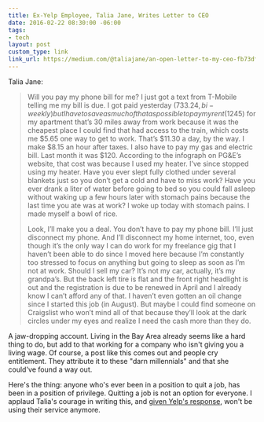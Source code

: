 ```yaml
---
title: Ex-Yelp Employee, Talia Jane, Writes Letter to CEO
date: 2016-02-22 08:30:00 -06:00
tags:
- tech
layout: post
custom_type: link
link_url: https://medium.com/@taliajane/an-open-letter-to-my-ceo-fb73df021e7a#.yx2gy2uur
---
```


Talia Jane:

> Will you pay my phone bill for me? I just got a text from T-Mobile telling me my bill is due. I got paid yesterday ($733.24, bi-weekly) but I have to save as much of that as possible to pay my rent ($1245) for my apartment that’s 30 miles away from work because it was the cheapest place I could find that had access to the train, which costs me $5.65 one way to get to work. That’s $11.30 a day, by the way. I make $8.15 an hour after taxes. I also have to pay my gas and electric bill. Last month it was $120. According to the infograph on PG&E’s website, that cost was because I used my heater. I’ve since stopped using my heater. Have you ever slept fully clothed under several blankets just so you don’t get a cold and have to miss work? Have you ever drank a liter of water before going to bed so you could fall asleep without waking up a few hours later with stomach pains because the last time you ate was at work? I woke up today with stomach pains. I made myself a bowl of rice.
>
> Look, I’ll make you a deal. You don’t have to pay my phone bill. I’ll just disconnect my phone. And I’ll disconnect my home internet, too, even though it’s the only way I can do work for my freelance gig that I haven’t been able to do since I moved here because I’m constantly too stressed to focus on anything but going to sleep as soon as I’m not at work. Should I sell my car? It’s not my car, actually, it’s my grandpa’s. But the back left tire is flat and the front right headlight is out and the registration is due to be renewed in April and I already know I can’t afford any of that. I haven’t even gotten an oil change since I started this job (in August). But maybe I could find someone on Craigslist who won’t mind all of that because they’ll look at the dark circles under my eyes and realize I need the cash more than they do.

A jaw-dropping account. Living in the Bay Area already seems like a hard thing to do, but add to that working for a company who isn't giving you a living wage. Of course, a post like this comes out and people cry entitlement. They attribute it to these "darn millennials" and that she could've found a way out.

Here's the thing: anyone who's ever been in a position to quit a job, has been in a position of privilege. Quitting a job is not an option for everyone.  I applaud Talia's courage in writing this, and [given Yelp's response](http://www.buzzfeed.com/davidmack/talia-jane-vs-yelp#.iyeAGPwRR), won't be using their service anymore.
